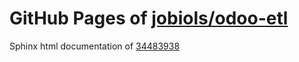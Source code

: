 GitHub Pages of [jobiols/odoo-etl](https://github.com/jobiols/odoo-etl.git)
===
Sphinx html documentation of [34483938](https://github.com/jobiols/odoo-etl/tree/3448393881aabc48a79facea011b7b451af2389f)

